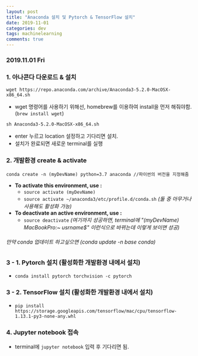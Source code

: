 ```yaml
---
layout: post
title: "Anaconda 설치 및 Pytorch & TensorFlow 설치"
date: 2019-11-01
categories: dev
tags: machinelearning
comments: true
---
```


### **2019.11.01 Fri**
### **1. 아나콘다 다운로드 & 설치**
`wget https://repo.anaconda.com/archive/Anaconda3-5.2.0-MacOSX-x86_64.sh`
- wget 명령어를 사용하기 위해선, homebrew를 이용하여 install을 먼저 해줘야함. (`brew install wget`)

`sh Anaconda3-5.2.0-MacOSX-x86_64.sh`
- enter 누르고 location 설정하고 기다리면 설치.
- 설치가 완료되면 새로운 terminal를 실행

### **2. 개발환경 create & activate**
`conda create -n (myDevName) python=3.7 anaconda //파이썬의 버전을 지정해줌`
- **To activate this environment, use :**
    - `source activate (myDevName)`
    - `source activate ~/anaconda3/etc/profile.d/conda.sh`
    *(둘 중 아무거나 사용해도 활성화 가능)*
- **To deactivate an active environment, use :**
    - `source deactivate`
*(여기까지 성공하면, terminal에 "(myDevName) MacBookPro:~ usrname$" 이런식으로 바뀌는데 이렇게 보이면 성공)*
###### 만약 conda 업데이트 하고싶으면 (conda update -n base conda)

### **3 - 1. Pytorch 설치 (활성화한 개발환경 내에서 설치)**
- `conda install pytorch torchvision -c pytorch`

### **3 - 2. TensorFlow 설치 (활성화한 개발환경 내에서 설치)**
- `pip install https://storage.googleapis.com/tensorflow/mac/cpu/tensorflow-1.13.1-py3-none-any.whl`

### **4. Jupyter notebook 접속**
- terminal에 `jupyter notebook` 입력 후 기다리면 됨.
